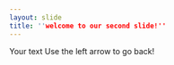 ```yaml
---
layout: slide
title: ''welcome to our second slide!''
---
```

Your text
Use the left arrow to go back!
